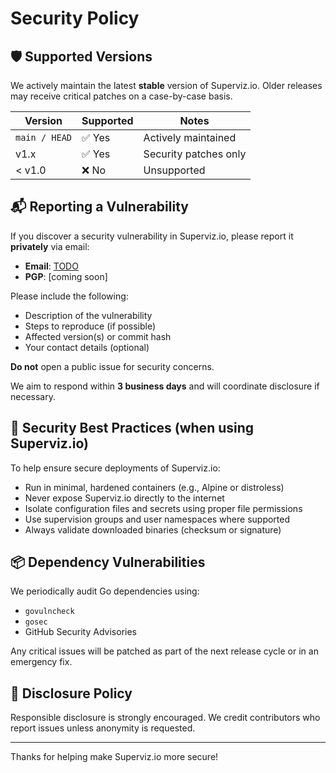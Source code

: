 # Security Policy

## 🛡 Supported Versions

We actively maintain the latest **stable** version of Superviz.io. Older releases may receive critical patches on a case-by-case basis.

| Version       | Supported | Notes                 |
| ------------- | --------- | --------------------- |
| `main / HEAD` | ✅ Yes    | Actively maintained   |
| v1.x          | ✅ Yes    | Security patches only |
| < v1.0        | ❌ No     | Unsupported           |

## 📬 Reporting a Vulnerability

If you discover a security vulnerability in Superviz.io, please report it **privately** via email:

- **Email**: [TODO](mailto:TODO)
- **PGP**: \[coming soon]

Please include the following:

- Description of the vulnerability
- Steps to reproduce (if possible)
- Affected version(s) or commit hash
- Your contact details (optional)

**Do not** open a public issue for security concerns.

We aim to respond within **3 business days** and will coordinate disclosure if necessary.

## 🔐 Security Best Practices (when using Superviz.io)

To help ensure secure deployments of Superviz.io:

- Run in minimal, hardened containers (e.g., Alpine or distroless)
- Never expose Superviz.io directly to the internet
- Isolate configuration files and secrets using proper file permissions
- Use supervision groups and user namespaces where supported
- Always validate downloaded binaries (checksum or signature)

## 📦 Dependency Vulnerabilities

We periodically audit Go dependencies using:

- `govulncheck`
- `gosec`
- GitHub Security Advisories

Any critical issues will be patched as part of the next release cycle or in an emergency fix.

## 📄 Disclosure Policy

Responsible disclosure is strongly encouraged. We credit contributors who report issues unless anonymity is requested.

---

Thanks for helping make Superviz.io more secure!
